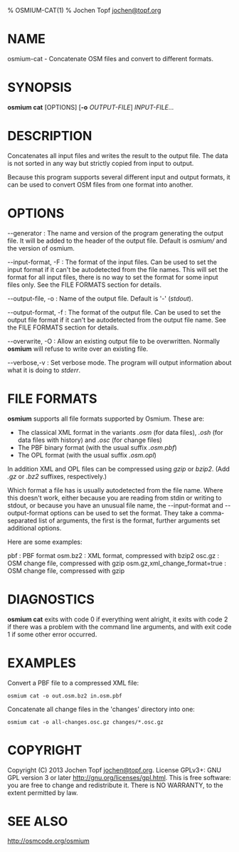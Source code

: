 % OSMIUM-CAT(1)
% Jochen Topf <jochen@topf.org>

# NAME

osmium-cat - Concatenate OSM files and convert to different formats.


# SYNOPSIS

**osmium cat** \[OPTIONS\] \[**-o** *OUTPUT-FILE*\] *INPUT-FILE...*


# DESCRIPTION

Concatenates all input files and writes the result to the output file. The data
is not sorted in any way but strictly copied from input to output.

Because this program supports several different input and output formats, it
can be used to convert OSM files from one format into another.


# OPTIONS

--generator
:   The name and version of the program generating the output file. It will be
    added to the header of the output file. Default is *osmium/* and the version
    of osmium.

--input-format, -F
:   The format of the input files. Can be used to set the input format if it
    can't be autodetected from the file names. This will set the format for
    all input files, there is no way to set the format for some input files
    only. See the FILE FORMATS section for details.

--output-file, -o
:   Name of the output file. Default is '-' (*stdout*).

--output-format, -f
:   The format of the output file. Can be used to set the output file format
    if it can't be autodetected from the output file name. See the FILE FORMATS
    section for details.

--overwrite, -O
:   Allow an existing output file to be overwritten. Normally **osmium** will
    refuse to write over an existing file.

--verbose,-v
:   Set verbose mode. The program will output information about what it is
    doing to *stderr*.


# FILE FORMATS

**osmium** supports all file formats supported by Osmium. These are:

* The classical XML format in the variants *.osm* (for data files),
  *.osh* (for data files with history) and *.osc* (for change files)
* The PBF binary format (with the usual suffix *.osm.pbf*)
* The OPL format (with the usual suffix *.osm.opl*)

In addition XML and OPL files can be compressed using *gzip* or *bzip2*.
(Add *.gz* or *.bz2* suffixes, respectively.)

Which format a file has is usually autodetected from the file name.
Where this doesn't work, either because you are reading from stdin
or writing to stdout, or because you have an unusual file name, the
--input-format and --output-format options can be used to set the
format. They take a comma-separated list of arguments, the first is
the format, further arguments set additional options.

Here are some examples:

pbf
:   PBF format
osm.bz2
:   XML format, compressed with bzip2
osc.gz
:   OSM change file, compressed with gzip
osm.gz,xml_change_format=true
:   OSM change file, compressed with gzip


# DIAGNOSTICS

**osmium cat** exits with code 0 if everything went alright, it exits
with code 2 if there was a problem with the command line arguments,
and with exit code 1 if some other error occurred.


# EXAMPLES

Convert a PBF file to a compressed XML file:

    osmium cat -o out.osm.bz2 in.osm.pbf

Concatenate all change files in the 'changes' directory into one:

    osmium cat -o all-changes.osc.gz changes/*.osc.gz


# COPYRIGHT

Copyright (C) 2013  Jochen Topf <jochen@topf.org>.
License GPLv3+: GNU GPL version 3 or later <http://gnu.org/licenses/gpl.html>.
This is free software: you are free to change and redistribute it.
There is NO WARRANTY, to the extent permitted by law.


# SEE ALSO

<http://osmcode.org/osmium>

